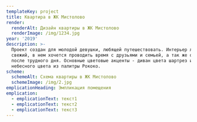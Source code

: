 ```yaml
---
templateKey: project
title: Квартира в ЖК Мистолово
render:
  renderAlt: Дизайн квартиры в ЖК Мистолово
  renderImage: /img/1234.jpg
year: '2019'
description: >-
  Проект создан для молодой девушки, любящей путешествовать. Интерьер легкий и
  свежий, в нем хочется проводить время с друзьями и семьей, а так же отдыхать
  после трудного дня. Основные цветовые акценты - диван цвета шартрез и стулья
  небесного цвета из палитры Рококо.
scheme:
  schemeAlt: Схема квартиры в ЖК Мистолово
  schemeImage: /img/2.jpg
emplicationHeading: Эмпликация помещения
emplication:
  - emplicationText: текст1
  - emplicationText: текст2
  - emplicationText: текст3
---
```


